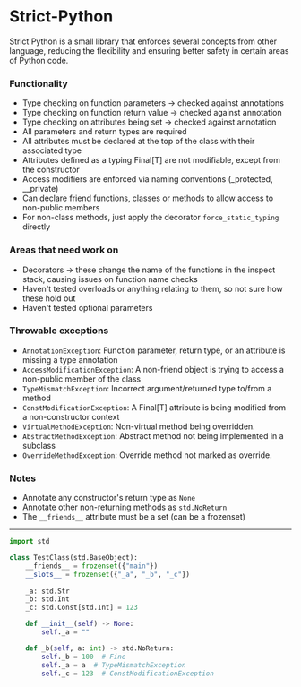 # Strict-Python
Strict Python is a small library that enforces several concepts from other language, reducing the flexibility and ensuring better safety in certain areas of Python code.

### Functionality
- Type checking on function parameters -> checked against annotations
- Type checking on function return value -> checked against annotation
- Type checking on attributes being set -> checked against annotation
- All parameters and return types are required
- All attributes must be declared at the top of the class with their associated type
- Attributes defined as a typing.Final[T] are not modifiable, except from the constructor
- Access modifiers are enforced via naming conventions (\_protected, \_\_private)
- Can declare friend functions, classes or methods to allow access to non-public members
- For non-class methods, just apply the decorator `force_static_typing` directly

### Areas that need work on
- Decorators -> these change the name of the functions in the inspect stack, causing issues on function name checks
- Haven't tested overloads or anything relating to them, so not sure how these hold out
- Haven't tested optional parameters

### Throwable exceptions
- `AnnotationException`: Function parameter, return type, or an attribute is missing a type annotation
- `AccessModificationException`: A non-friend object is trying to access a non-public member of the class
- `TypeMismatchException`: Incorrect argument/returned type to/from a method
- `ConstModificationException`: A Final[T] attribute is being modified from a non-constructor context
- `VirtualMethodException`: Non-virtual method being overridden.
- `AbstractMethodException`: Abstract method not being implemented in a subclass
- `OverrideMethodException`: Override method not marked as override.

### Notes
- Annotate any constructor's return type as `None`
- Annotate other non-returning methods as `std.NoReturn`
- The `__friends__` attribute must be a set (can be a frozenset)
---


```python
import std

class TestClass(std.BaseObject):
    __friends__ = frozenset({"main"})
    __slots__ = frozenset({"_a", "_b", "_c"})
    
    _a: std.Str
    _b: std.Int
    _c: std.Const[std.Int] = 123 

    def __init__(self) -> None:
        self._a = ""

    def _b(self, a: int) -> std.NoReturn:
        self._b = 100  # Fine
        self._a = a  # TypeMismatchException
        self._c = 123  # ConstModificationException
```
